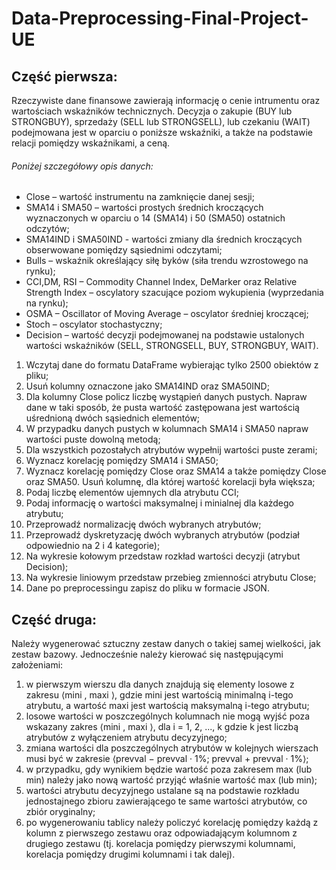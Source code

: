 # Data-Preprocessing-Final-Project-UE

## Część pierwsza:
Rzeczywiste dane finansowe zawierają informację o cenie intrumentu oraz wartościach wskaźników technicznych. 
Decyzja o zakupie (BUY lub STRONGBUY), sprzedaży (SELL lub STRONGSELL), lub czekaniu (WAIT) podejmowana jest w oparciu o poniższe wskaźniki, a także na
podstawie relacji pomiędzy wskaźnikami, a ceną. 

###### Poniżej szczegółowy opis danych:
* Close – wartość instrumentu na zamknięcie danej sesji;
* SMA14 i SMA50 – wartości prostych średnich kroczących wyznaczonych w oparciu o 14 (SMA14) i 50 (SMA50) ostatnich odczytów;
* SMA14IND i SMA50IND - wartości zmiany dla średnich kroczących obserwowane pomiędzy sąsiednimi odczytami;
* Bulls – wskaźnik określający siłę byków (siła trendu wzrostowego na rynku);
* CCI,DM, RSI – Commodity Channel Index, DeMarker oraz Relative Strength Index – oscylatory szacujące poziom wykupienia (wyprzedania na rynku);
* OSMA – Oscillator of Moving Average – oscylator średniej kroczącej;
* Stoch – oscylator stochastyczny;
* Decision – wartość decyzji podejmowanej na podstawie ustalonych wartości wskaźników (SELL, STRONGSELL, BUY, STRONGBUY, WAIT).

1. Wczytaj dane do formatu DataFrame wybierając tylko 2500 obiektów z pliku;
2. Usuń kolumny oznaczone jako SMA14IND oraz SMA50IND;
3. Dla kolumny Close policz liczbę wystąpień danych pustych. Napraw dane w taki sposób, że pusta wartość zastępowana jest wartością uśrednioną dwóch sąsiednich elementów;
4. W przypadku danych pustych w kolumnach SMA14 i SMA50 napraw wartości puste dowolną metodą;
5. Dla wszystkich pozostałych atrybutów wypełnij wartości puste zerami;
6. Wyznacz korelację pomiędzy SMA14 i SMA50;
7. Wyznacz korelację pomiędzy Close oraz SMA14 a także pomiędzy Close oraz SMA50. Usuń kolumnę, dla której wartość korelacji była większa;
8. Podaj liczbę elementów ujemnych dla atrybutu CCI;
9. Podaj informację o wartości maksymalnej i minialnej dla każdego atrybutu;
10. Przeprowadź normalizację dwóch wybranych atrybutów;
11. Przeprowadź dyskretyzację dwóch wybranych atrybutów (podział odpowiednio na 2 i 4 kategorie);
12. Na wykresie kołowym przedstaw rozkład wartości decyzji (atrybut Decision);
13. Na wykresie liniowym przedstaw przebieg zmienności atrybutu Close;
14. Dane po preprocessingu zapisz do pliku w formacie JSON.

## Część druga:
Należy wygenerować sztuczny zestaw danych o takiej samej wielkości, jak zestaw bazowy. Jednocześnie należy kierować się następującymi założeniami:
1. w pierwszym wierszu dla danych znajdują się elementy losowe z zakresu ⟨mini , maxi ⟩, gdzie mini jest wartością minimalną i-tego atrybutu, a wartość maxi jest wartością maksymalną i-tego atrybutu;
2. losowe wartości w poszczególnych kolumnach nie mogą wyjść poza wskazany zakres ⟨mini , maxi ⟩, dla i = 1, 2, ..., k gdzie k jest liczbą atrybutów z wyłączeniem atrybutu decyzyjnego;
3. zmiana wartości dla poszczególnych atrybutów w kolejnych wierszach musi być w zakresie ⟨prevval − prevval · 1%; prevval + prevval · 1%⟩;
4. w przypadku, gdy wynikiem będzie wartość poza zakresem max (lub min) należy jako nową wartość przyjąć właśnie wartość max (lub min);
5. wartości atrybutu decyzyjnego ustalane są na podstawie rozkładu jednostajnego zbioru zawierającego te same wartości atrybutów, co zbiór oryginalny;
6. po wygenerowaniu tablicy należy policzyć korelację pomiędzy każdą z kolumn z pierwszego zestawu oraz odpowiadającym kolumnom z drugiego zestawu (tj. korelacja pomiędzy pierwszymi kolumnami, korelacja pomiędzy drugimi kolumnami i tak dalej).
